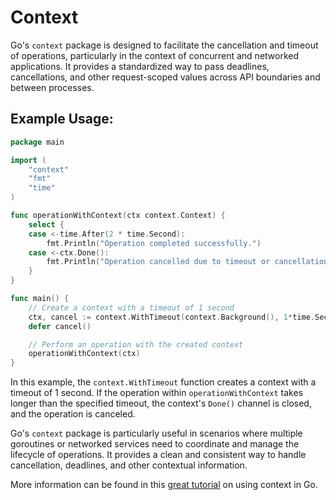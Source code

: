 # Context

Go's `context` package is designed to facilitate the cancellation and timeout of operations, particularly in the context of concurrent and networked applications. It provides a standardized way to pass deadlines, cancellations, and other request-scoped values across API boundaries and between processes.

## Example Usage:

```go
package main

import (
	"context"
	"fmt"
	"time"
)

func operationWithContext(ctx context.Context) {
	select {
	case <-time.After(2 * time.Second):
		fmt.Println("Operation completed successfully.")
	case <-ctx.Done():
		fmt.Println("Operation cancelled due to timeout or cancellation signal.")
	}
}

func main() {
	// Create a context with a timeout of 1 second
	ctx, cancel := context.WithTimeout(context.Background(), 1*time.Second)
	defer cancel()

	// Perform an operation with the created context
	operationWithContext(ctx)
}
```

In this example, the `context.WithTimeout` function creates a context with a timeout of 1 second. If the operation within `operationWithContext` takes longer than the specified timeout, the context's `Done()` channel is closed, and the operation is canceled.

Go's `context` package is particularly useful in scenarios where multiple goroutines or networked services need to coordinate and manage the lifecycle of operations. It provides a clean and consistent way to handle cancellation, deadlines, and other contextual information.

More information can be found in this [great tutorial](https://golangbyexample.com/using-context-in-golang-complete-guide/) on using context in Go.
